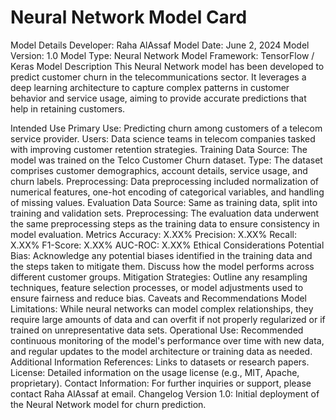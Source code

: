 # Neural Network Model Card

Model Details
Developer: Raha AlAssaf
Model Date: June 2, 2024
Model Version: 1.0
Model Type: Neural Network
Model Framework: TensorFlow / Keras
Model Description
This Neural Network model has been developed to predict customer churn in the telecommunications sector. It leverages a deep learning architecture to capture complex patterns in customer behavior and service usage, aiming to provide accurate predictions that help in retaining customers.

Intended Use
Primary Use: Predicting churn among customers of a telecom service provider.
Users: Data science teams in telecom companies tasked with improving customer retention strategies.
Training Data
Source: The model was trained on the Telco Customer Churn dataset.
Type: The dataset comprises customer demographics, account details, service usage, and churn labels.
Preprocessing: Data preprocessing included normalization of numerical features, one-hot encoding of categorical variables, and handling of missing values.
Evaluation Data
Source: Same as training data, split into training and validation sets.
Preprocessing: The evaluation data underwent the same preprocessing steps as the training data to ensure consistency in model evaluation.
Metrics
Accuracy: X.XX%
Precision: X.XX%
Recall: X.XX%
F1-Score: X.XX%
AUC-ROC: X.XX%
Ethical Considerations
Potential Bias: Acknowledge any potential biases identified in the training data and the steps taken to mitigate them. Discuss how the model performs across different customer groups.
Mitigation Strategies: Outline any resampling techniques, feature selection processes, or model adjustments used to ensure fairness and reduce bias.
Caveats and Recommendations
Model Limitations: While neural networks can model complex relationships, they require large amounts of data and can overfit if not properly regularized or if trained on unrepresentative data sets.
Operational Use: Recommended continuous monitoring of the model's performance over time with new data, and regular updates to the model architecture or training data as needed.
Additional Information
References: Links to datasets or research papers.
License: Detailed information on the usage license (e.g., MIT, Apache, proprietary).
Contact Information: For further inquiries or support, please contact Raha AlAssaf at email.
Changelog
Version 1.0: Initial deployment of the Neural Network model for churn prediction.
